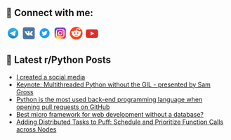 ## 🔎 Connect with me:
[<img src="https://github.com/bullbesh/bullbesh/blob/main/images/Telegram.png" width="32" height="32" />](https://t.me/bullbesh)
[<img src="https://github.com/bullbesh/bullbesh/blob/main/images/VK.png" width="32" height="32" />](https://vk.com/bullbesh)
[<img src="https://github.com/bullbesh/bullbesh/blob/main/images/Twitter.png" width="32" height="32" />](https://twitter.com/bullbesh1)
[<img src="https://github.com/bullbesh/bullbesh/blob/main/images/Instagram.png" width="32" height="32" />](https://www.instagram.com/bullbesh)
[<img src="https://github.com/bullbesh/bullbesh/blob/main/images/Reddit.png" width="32" height="32" />](https://www.reddit.com/user/bullbesh)
[<img src="https://github.com/bullbesh/bullbesh/blob/main/images/YouTube.png" width="32" height="32" />](https://www.youtube.com/channel/UCtfjRs6uzgq5mfm8S06WTcg)

## 📕 Latest r/Python Posts
<!-- BLOG-POST-LIST:START -->
- [I created a social media](https://www.reddit.com/r/Python/comments/yk9i06/i_created_a_social_media/)
- [Keynote: Multithreaded Python without the GIL - presented by Sam Gross](https://www.reddit.com/r/Python/comments/yk98zm/keynote_multithreaded_python_without_the_gil/)
- [Python is the most used back-end programming language when opening pull requests on GitHub](https://www.reddit.com/r/Python/comments/yk97p5/python_is_the_most_used_backend_programming/)
- [Best micro framework for web development without a database?](https://www.reddit.com/r/Python/comments/yk8kv9/best_micro_framework_for_web_development_without/)
- [Adding Distributed Tasks to Puff: Schedule and Prioritize Function Calls across Nodes](https://www.reddit.com/r/Python/comments/yk892g/adding_distributed_tasks_to_puff_schedule_and/)
<!-- BLOG-POST-LIST:END -->
